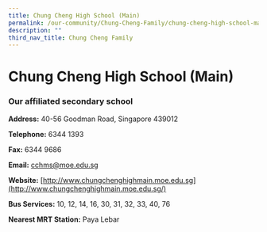 ```yaml
---
title: Chung Cheng High School (Main)
permalink: /our-community/Chung-Cheng-Family/chung-cheng-high-school-main
description: ""
third_nav_title: Chung Cheng Family
---
```

# **Chung Cheng High School (Main)**

### **Our affiliated secondary school**

**Address:** 40-56 Goodman Road, Singapore 439012

  

**Telephone:** 6344 1393

**Fax:** 6344 9686

**Email:** [cchms@moe.edu.sg](mailto:cchms@moe.edu.sg)

**Website:** [http://www.chungchenghighmain.moe.edu.sg](http://www.chungchenghighmain.moe.edu.sg/)

**Bus Services:** 10, 12, 14, 16, 30, 31, 32, 33, 40, 76

**Nearest MRT Station:** Paya Lebar